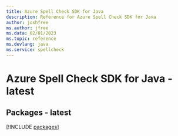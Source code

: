 ```yaml
---
title: Azure Spell Check SDK for Java
description: Reference for Azure Spell Check SDK for Java
author: joshfree
ms.author: jfree
ms.data: 02/01/2023
ms.topic: reference
ms.devlang: java
ms.service: spellcheck
---
```

# Azure Spell Check SDK for Java - latest
## Packages - latest
[!INCLUDE [packages](spell-check-index.md)]